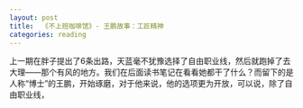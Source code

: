 ```yaml
---
layout: post
title:  《不上班咖啡馆》- 王鹏故事：工匠精神
categories: reading
---
```


上一期在胖子提出了6条出路，天蓝毫不犹豫选择了自由职业线，然后就跑掉了去大理——那个有风的地方。我们在后面读书笔记在看看她都干了什么？而留下的是人称“博士”的王鹏，开始琢磨，对于他来说，他的选项更为开放，可以说，除了自由职业线，
<!--stackedit_data:
eyJoaXN0b3J5IjpbMTI0NDI2MTM0MiwyNjgzNjgxNjUsLTkzNT
EwNTgxOCwtMTIyODIyNDI0NF19
-->